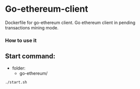 Go-ethereum-client
============
Dockerfile for go-ethereum client.
Go ethereum client in pending transactions mining mode.

### How to use it

## Start command:
* folder:
  * go-ethereum/
        
```script
./start.sh
```
 
